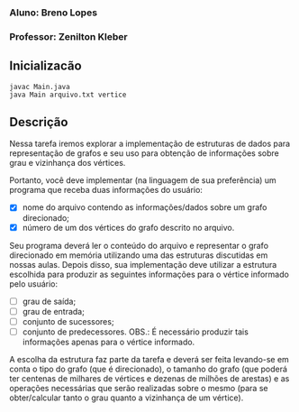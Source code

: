 ### Aluno: Breno Lopes
### Professor: Zenilton Kleber

## Inicializacão
```
javac Main.java
java Main arquivo.txt vertice
```

## Descrição 

Nessa tarefa iremos explorar a implementação de estruturas de dados para representação de grafos e seu uso para obtenção de informações sobre grau e vizinhança dos vértices.

Portanto, você deve implementar (na linguagem de sua preferência) um programa que receba duas informações do usuário: 
- [X]  nome do arquivo contendo as informações/dados sobre um grafo direcionado; 
- [X]  número de um dos vértices do grafo descrito no arquivo.

Seu programa deverá ler o conteúdo do arquivo e representar o grafo direcionado em memória utilizando uma das estruturas discutidas em nossas aulas. Depois disso, sua implementação deve utilizar a estrutura escolhida para produzir as seguintes informações para o vértice informado pelo usuário: 
- [ ] grau de saída; 
- [ ] grau de entrada; 
- [ ] conjunto de sucessores;
- [ ] conjunto de predecessores. OBS.: É necessário produzir tais informações apenas para o vértice informado.

A escolha da estrutura faz parte da tarefa e deverá ser feita levando-se em conta o tipo do grafo (que é direcionado), o tamanho do grafo (que poderá ter centenas de milhares de vértices e dezenas de milhões de arestas) e as operações necessárias que serão realizadas sobre o mesmo (para se obter/calcular tanto o grau quanto a vizinhança de um vértice).
